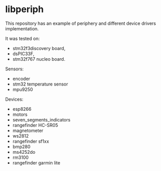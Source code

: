 # libperiph

This repository has an example of periphery and different device drivers implementation.

It was tested on:
- stm32f3discovery board,
- dsPIC33F,
- stm32f767 nucleo board.

Sensors:
- encoder
- stm32 temperature sensor
- mpu9250

Devices:
- esp8266
- motors
- seven_segments_indicators
- rangefinder HC-SR05
- magnetometer
- ws2812
- rangefinder sf1xx
- bmp280
- ms4252do
- rm3100
- rangefinder garmin lite
